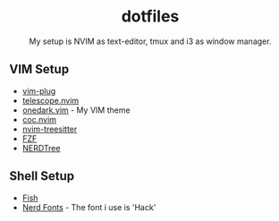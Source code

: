 <div align="center">
  <h1>dotfiles</h1>
  </div>

  <div align="center">
    <p>
        My setup is NVIM as text-editor, tmux and i3 as window manager.
          </p>
          </div>

## VIM Setup

- [vim-plug](https://github.com/junegunn/vim-plug)
- [telescope.nvim](https://github.com/nvim-telescope/telescope.nvim)
- [onedark.vim](https://github.com/joshdick/onedark.vim) - My VIM theme
- [coc.nvim](https://github.com/neoclide/coc.nvim)
- [nvim-treesitter](https://github.com/nvim-treesitter/nvim-treesitter)
- [FZF](https://github.com/junegunn/fzf)
- [NERDTree](https://github.com/preservim/nerdtree)

## Shell Setup

- [Fish](https://github.com/fish-shell/fish-shell)
- [Nerd Fonts](https://github.com/ryanoasis/nerd-fonts) - The font i use is 'Hack'
